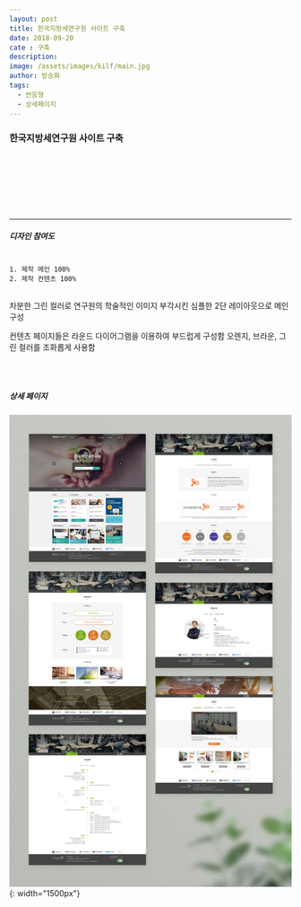 ```yaml
---
layout: post
title: 한국지방세연구원 사이트 구축
date: 2018-09-20
cate : 구축
description:
image: /assets/images/kilf/main.jpg
author: 방승화
tags:
  - 반응형
  - 상세페이지
---
```


<h3>한국지방세연구원 사이트 구축</h3>
<br><br><br><br><br><br>
<hr>

##### 디자인 참여도
<pre>
<code>
1. 제작 메인 100%
2. 제작 컨텐츠 100%
</code>
</pre>

<p>
차분한 그린 컬러로 연구원의 학술적인 이미지 부각시킨 심플한 2단 레이아웃으로 메인 구성
</p>
<p>
컨텐츠 페이지들은 라운드 다이어그램을 이용하여 부드럽게 구성함
오렌지, 브라운, 그린 컬러를 조화롭게 사용함</p>
<br>
<br>

##### 상세 페이지
![pc_main](/assets/images/kilf/view.jpg){: width="1500px"}
